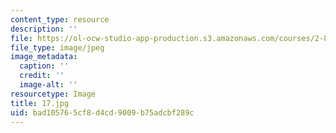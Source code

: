 ```yaml
---
content_type: resource
description: ''
file: https://ol-ocw-studio-app-production.s3.amazonaws.com/courses/2-830j-control-of-manufacturing-processes-sma-6303-spring-2008/bad105765cf8d4cd9009b75adcbf289c_17.jpg
file_type: image/jpeg
image_metadata:
  caption: ''
  credit: ''
  image-alt: ''
resourcetype: Image
title: 17.jpg
uid: bad10576-5cf8-d4cd-9009-b75adcbf289c
---
```

